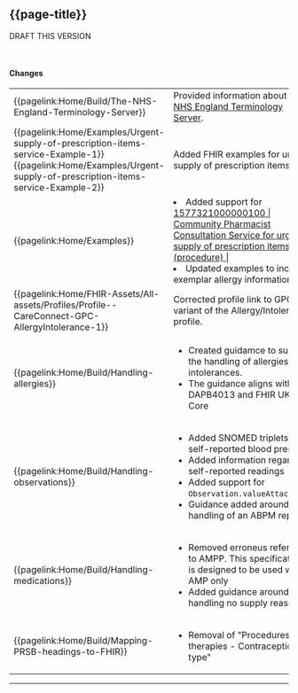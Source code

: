 ## {{page-title}}

<span class="nhsd-a-tag nhsd-a-tag--bg-light-blue">DRAFT</span>
<span class="nhsd-a-tag nhsd-a-tag--bg-light-green">THIS VERSION</span>

<!--[Link to specification](https://simplifier.net/guide/gp-connect--update-record--itk3/Home/Introduction/Release-notes?version=1.1.6-public-beta)-->


<br />

#### Changes


<table data-responsive>
    <tbody>
        <!-- NHS England Terminmology Server -->
        <tr>
            <td class="nhsd-m-table__highlighted-items">
                {{pagelink:Home/Build/The-NHS-England-Terminology-Server}}
            </td>
            <td>
                Provided information about the <a href="https://digital.nhs.uk/services/terminology-server" target="_blank">NHS England Terminology Server</a>.
            </td>
        </tr>
        <!-- Added Urgent meds examples-->
        <tr>
            <td class="nhsd-m-table__highlighted-items">
                {{pagelink:Home/Examples/Urgent-supply-of-prescription-items-service-Example-1}}
                <br />
                {{pagelink:Home/Examples/Urgent-supply-of-prescription-items-service-Example-2}}
            </td>
            <td>
                Added FHIR examples for urgent supply of prescription items.
            </td>
        </tr>
        <!-- Support for the urgent supply of prescription items service -->
        <tr>
            <td class="nhsd-m-table__highlighted-items">
                {{pagelink:Home/Examples}}
            </td>
            <td>
                <li>Added support for <a href="https://termbrowser.nhs.uk/?perspective=full&conceptId1=1577321000000100" target="_blank">1577321000000100 | Community Pharmacist Consultation Service for urgent supply of prescription items (procedure) |</a></li>
                <li>Updated examples to include exemplar allergy information</li>
            </td>
        </tr>
        <!-- Updated AllergyIntolerance profile -->
        <tr>
            <td class="nhsd-m-table__highlighted-items">
                {{pagelink:Home/FHIR-Assets/All-assets/Profiles/Profile--CareConnect-GPC-AllergyIntolerance-1}}
            </td>
            <td>
                Corrected profile link to GPC variant of the Allergy/Intolerance profile.
            </td>
        </tr>
        <!-- Created guidance for handling allergies -->
        <tr>
            <td class="nhsd-m-table__highlighted-items">
                {{pagelink:Home/Build/Handling-allergies}}
            </td>
            <td>
                <ul>
                    <li>Created guidamce to support the handling of allergies / intolerances.</li>
                    <li>The guidance aligns with DAPB4013 and FHIR UK Core</li>
                </ul>
            </td>
        </tr>
        <!-- Updated handling observations -->
        <tr>
            <td class="nhsd-m-table__highlighted-items">
                {{pagelink:Home/Build/Handling-observations}}
            </td>
            <td>
                <ul>
                    <li>Added SNOMED triplets for self-reported blood pressure</li>
                    <li>Added information regarding self-reported readings</li>
                    <li>Added support for <code>Observation.valueAttachment</code></li>
                    <li> Guidance added around the handling of an ABPM report</a>
                </ul>
            </td>
        </tr>
        <!-- ampp -->
        <tr>
            <td class="nhsd-m-table__highlighted-items">
                {{pagelink:Home/Build/Handling-medications}}
            </td>
            <td>
                <ul>
                    <li>Removed erroneus reference to AMPP. This specification is designed to be used with AMP only</li>
                    <li>Added guidance around handling no supply reasons</li>
                </ul>
            </td>
        </tr>
        <!-- Contraception type -->
        <tr>
            <td class="nhsd-m-table__highlighted-items">
                {{pagelink:Home/Build/Mapping-PRSB-headings-to-FHIR}}
            </td>
            <td>
                <ul>
                    <li>Removal of "Procedures and therapies - Contraception type"</li>
                </ul>
            </td>
        </tr>
    </tbody>
</table>

---